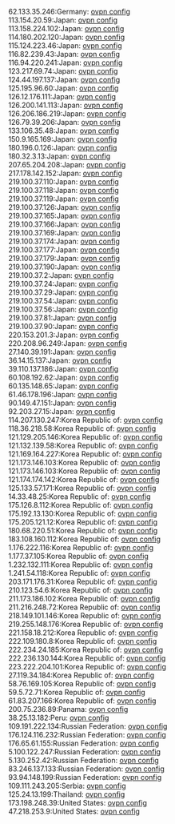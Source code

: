 62.133.35.246:Germany: [ovpn config](vpn/62_133_35_246.ovpn)  
113.154.20.59:Japan: [ovpn config](vpn/113_154_20_59.ovpn)  
113.158.224.102:Japan: [ovpn config](vpn/113_158_224_102.ovpn)  
114.180.202.120:Japan: [ovpn config](vpn/114_180_202_120.ovpn)  
115.124.223.46:Japan: [ovpn config](vpn/115_124_223_46.ovpn)  
116.82.239.43:Japan: [ovpn config](vpn/116_82_239_43.ovpn)  
116.94.220.241:Japan: [ovpn config](vpn/116_94_220_241.ovpn)  
123.217.69.74:Japan: [ovpn config](vpn/123_217_69_74.ovpn)  
124.44.197.137:Japan: [ovpn config](vpn/124_44_197_137.ovpn)  
125.195.96.60:Japan: [ovpn config](vpn/125_195_96_60.ovpn)  
126.12.176.111:Japan: [ovpn config](vpn/126_12_176_111.ovpn)  
126.200.141.113:Japan: [ovpn config](vpn/126_200_141_113.ovpn)  
126.206.186.219:Japan: [ovpn config](vpn/126_206_186_219.ovpn)  
126.79.39.206:Japan: [ovpn config](vpn/126_79_39_206.ovpn)  
133.106.35.48:Japan: [ovpn config](vpn/133_106_35_48.ovpn)  
150.9.165.169:Japan: [ovpn config](vpn/150_9_165_169.ovpn)  
180.196.0.126:Japan: [ovpn config](vpn/180_196_0_126.ovpn)  
180.32.3.13:Japan: [ovpn config](vpn/180_32_3_13.ovpn)  
207.65.204.208:Japan: [ovpn config](vpn/207_65_204_208.ovpn)  
217.178.142.152:Japan: [ovpn config](vpn/217_178_142_152.ovpn)  
219.100.37.110:Japan: [ovpn config](vpn/219_100_37_110.ovpn)  
219.100.37.118:Japan: [ovpn config](vpn/219_100_37_118.ovpn)  
219.100.37.119:Japan: [ovpn config](vpn/219_100_37_119.ovpn)  
219.100.37.126:Japan: [ovpn config](vpn/219_100_37_126.ovpn)  
219.100.37.165:Japan: [ovpn config](vpn/219_100_37_165.ovpn)  
219.100.37.166:Japan: [ovpn config](vpn/219_100_37_166.ovpn)  
219.100.37.169:Japan: [ovpn config](vpn/219_100_37_169.ovpn)  
219.100.37.174:Japan: [ovpn config](vpn/219_100_37_174.ovpn)  
219.100.37.177:Japan: [ovpn config](vpn/219_100_37_177.ovpn)  
219.100.37.179:Japan: [ovpn config](vpn/219_100_37_179.ovpn)  
219.100.37.190:Japan: [ovpn config](vpn/219_100_37_190.ovpn)  
219.100.37.2:Japan: [ovpn config](vpn/219_100_37_2.ovpn)  
219.100.37.24:Japan: [ovpn config](vpn/219_100_37_24.ovpn)  
219.100.37.29:Japan: [ovpn config](vpn/219_100_37_29.ovpn)  
219.100.37.54:Japan: [ovpn config](vpn/219_100_37_54.ovpn)  
219.100.37.56:Japan: [ovpn config](vpn/219_100_37_56.ovpn)  
219.100.37.81:Japan: [ovpn config](vpn/219_100_37_81.ovpn)  
219.100.37.90:Japan: [ovpn config](vpn/219_100_37_90.ovpn)  
220.153.201.3:Japan: [ovpn config](vpn/220_153_201_3.ovpn)  
220.208.96.249:Japan: [ovpn config](vpn/220_208_96_249.ovpn)  
27.140.39.191:Japan: [ovpn config](vpn/27_140_39_191.ovpn)  
36.14.15.137:Japan: [ovpn config](vpn/36_14_15_137.ovpn)  
39.110.137.186:Japan: [ovpn config](vpn/39_110_137_186.ovpn)  
60.108.192.62:Japan: [ovpn config](vpn/60_108_192_62.ovpn)  
60.135.148.65:Japan: [ovpn config](vpn/60_135_148_65.ovpn)  
61.46.178.196:Japan: [ovpn config](vpn/61_46_178_196.ovpn)  
90.149.47.151:Japan: [ovpn config](vpn/90_149_47_151.ovpn)  
92.203.27.15:Japan: [ovpn config](vpn/92_203_27_15.ovpn)  
114.207.130.247:Korea Republic of: [ovpn config](vpn/114_207_130_247.ovpn)  
118.36.218.58:Korea Republic of: [ovpn config](vpn/118_36_218_58.ovpn)  
121.129.205.146:Korea Republic of: [ovpn config](vpn/121_129_205_146.ovpn)  
121.132.139.58:Korea Republic of: [ovpn config](vpn/121_132_139_58.ovpn)  
121.169.164.227:Korea Republic of: [ovpn config](vpn/121_169_164_227.ovpn)  
121.173.146.103:Korea Republic of: [ovpn config](vpn/121_173_146_103.ovpn)  
121.173.146.103:Korea Republic of: [ovpn config](vpn/121_173_146_103.ovpn)  
121.174.174.142:Korea Republic of: [ovpn config](vpn/121_174_174_142.ovpn)  
125.133.57.171:Korea Republic of: [ovpn config](vpn/125_133_57_171.ovpn)  
14.33.48.25:Korea Republic of: [ovpn config](vpn/14_33_48_25.ovpn)  
175.126.8.112:Korea Republic of: [ovpn config](vpn/175_126_8_112.ovpn)  
175.192.13.130:Korea Republic of: [ovpn config](vpn/175_192_13_130.ovpn)  
175.205.121.12:Korea Republic of: [ovpn config](vpn/175_205_121_12.ovpn)  
180.68.220.51:Korea Republic of: [ovpn config](vpn/180_68_220_51.ovpn)  
183.108.160.112:Korea Republic of: [ovpn config](vpn/183_108_160_112.ovpn)  
1.176.222.116:Korea Republic of: [ovpn config](vpn/1_176_222_116.ovpn)  
1.177.37.105:Korea Republic of: [ovpn config](vpn/1_177_37_105.ovpn)  
1.232.132.111:Korea Republic of: [ovpn config](vpn/1_232_132_111.ovpn)  
1.241.54.118:Korea Republic of: [ovpn config](vpn/1_241_54_118.ovpn)  
203.171.176.31:Korea Republic of: [ovpn config](vpn/203_171_176_31.ovpn)  
210.123.54.6:Korea Republic of: [ovpn config](vpn/210_123_54_6.ovpn)  
211.173.186.102:Korea Republic of: [ovpn config](vpn/211_173_186_102.ovpn)  
211.216.248.72:Korea Republic of: [ovpn config](vpn/211_216_248_72.ovpn)  
218.149.101.146:Korea Republic of: [ovpn config](vpn/218_149_101_146.ovpn)  
219.255.148.176:Korea Republic of: [ovpn config](vpn/219_255_148_176.ovpn)  
221.158.18.212:Korea Republic of: [ovpn config](vpn/221_158_18_212.ovpn)  
222.109.180.8:Korea Republic of: [ovpn config](vpn/222_109_180_8.ovpn)  
222.234.24.185:Korea Republic of: [ovpn config](vpn/222_234_24_185.ovpn)  
222.236.130.144:Korea Republic of: [ovpn config](vpn/222_236_130_144.ovpn)  
223.222.204.101:Korea Republic of: [ovpn config](vpn/223_222_204_101.ovpn)  
27.119.34.184:Korea Republic of: [ovpn config](vpn/27_119_34_184.ovpn)  
58.76.169.105:Korea Republic of: [ovpn config](vpn/58_76_169_105.ovpn)  
59.5.72.71:Korea Republic of: [ovpn config](vpn/59_5_72_71.ovpn)  
61.83.207.166:Korea Republic of: [ovpn config](vpn/61_83_207_166.ovpn)  
200.75.236.89:Panama: [ovpn config](vpn/200_75_236_89.ovpn)  
38.25.13.182:Peru: [ovpn config](vpn/38_25_13_182.ovpn)  
109.191.222.134:Russian Federation: [ovpn config](vpn/109_191_222_134.ovpn)  
176.124.116.232:Russian Federation: [ovpn config](vpn/176_124_116_232.ovpn)  
176.65.61.155:Russian Federation: [ovpn config](vpn/176_65_61_155.ovpn)  
5.100.122.247:Russian Federation: [ovpn config](vpn/5_100_122_247.ovpn)  
5.130.252.42:Russian Federation: [ovpn config](vpn/5_130_252_42.ovpn)  
83.246.137.133:Russian Federation: [ovpn config](vpn/83_246_137_133.ovpn)  
93.94.148.199:Russian Federation: [ovpn config](vpn/93_94_148_199.ovpn)  
109.111.243.205:Serbia: [ovpn config](vpn/109_111_243_205.ovpn)  
125.24.13.199:Thailand: [ovpn config](vpn/125_24_13_199.ovpn)  
173.198.248.39:United States: [ovpn config](vpn/173_198_248_39.ovpn)  
47.218.253.9:United States: [ovpn config](vpn/47_218_253_9.ovpn)  
